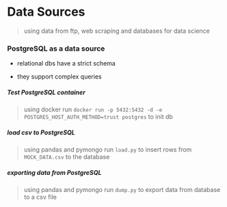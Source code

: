# Data Sources
> using data from ftp, web scraping and databases for data science

### PostgreSQL as a data source
- relational dbs have a strict schema
+ they support complex queries

##### Test PostgreSQL container
> using docker
run `docker run -p 5432:5432 -d -e POSTGRES_HOST_AUTH_METHOD=trust postgres` to init db

##### load csv to PostgreSQL
> using pandas and pymongo
run `load.py` to insert rows from `MOCK_DATA.csv` to the database

##### exporting data from PostgreSQL
> using pandas and pymongo
run `dump.py` to export data from database to a csv file
